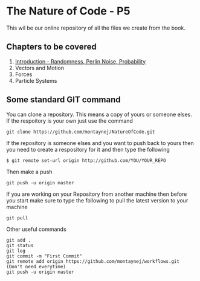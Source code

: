 # The Nature of Code - P5


This wil be our online repository of all the files we create from the book.


## Chapters to be covered
1. [Introduction - Randomness, Perlin Noise, Probability](01_introduction/)
2. Vectors and Motion
3. Forces
4. Particle Systems

## Some standard GIT command
You can clone a repository. This means a copy of yours or someone elses. If the respoitory is your own just use the command
```
git clone https://github.com/montaynej/NatureOfCode.git
```
If the repository is someone elses and you want to push back to yours then you need to create a respository for it and then type the following
```
$ git remote set-url origin http://github.com/YOU/YOUR_REPO
```
Then make a push
```
git push -u origin master
```
If you are working on your Repository from another machine then before you start make sure to type the following to pull the latest version to your machine
```
git pull
```
Other useful commands
```
git add .
git status
git log
git commit -m "First Commit"
git remote add origin https://github.com/montaynej/workflows.git (Don't need everytime)
git push -u origin master
```

